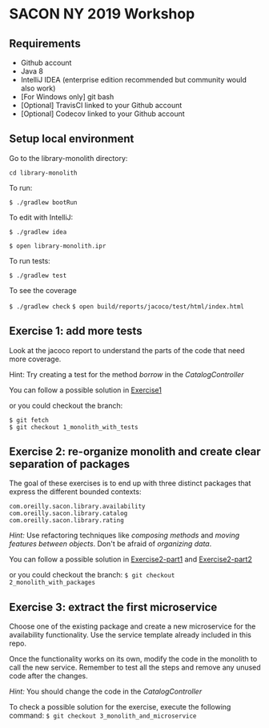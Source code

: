 # SACON NY 2019 Workshop

## Requirements
* Github account
* Java 8
* IntelliJ IDEA (enterprise edition recommended but community would also work)
* [For Windows only] git bash
* [Optional] TravisCI linked to your Github account
* [Optional] Codecov linked to your Github account

## Setup local environment

Go to the library-monolith directory:

`cd library-monolith`

To run:

`$ ./gradlew bootRun`

To edit with IntelliJ:

`$ ./gradlew idea`

`$ open library-monolith.ipr`

To run tests:

`$ ./gradlew test`

To see the coverage

`$ ./gradlew check`
`$ open build/reports/jacoco/test/html/index.html`

## Exercise 1: add more tests
Look at the jacoco report to understand the parts of the code that need more coverage.

Hint:
Try creating a test for the method _borrow_ in the _CatalogController_

You can follow a possible solution in [Exercise1](Exercise1.md)

or you could checkout the branch:
````
$ git fetch
$ git checkout 1_monolith_with_tests
````

## Exercise 2: re-organize monolith and create clear separation of packages
The goal of these exercises is to end up with three distinct packages that express the different bounded contexts:

```
com.oreilly.sacon.library.availability
com.oreilly.sacon.library.catalog
com.oreilly.sacon.library.rating
```

*Hint:*
Use refactoring techniques like _composing methods_ and _moving features between objects_. Don't be afraid of _organizing data_.

You can follow a possible solution in [Exercise2-part1](Exercise2-part1.md) and [Exercise2-part2](Exercise2-part2.md)

or you could checkout the branch:
`$ git checkout 2_monolith_with_packages`

## Exercise 3: extract the first microservice
Choose one of the existing package and create a new microservice for the availability functionality. Use the service template already included in this repo.

Once the functionality works on its own, modify the code in the monolith to call the new service. Remember to test all the steps and remove any unused code after the changes.

*Hint:*
You should change the code in the _CatalogController_

To check a possible solution for the exercise, execute the following command:
`$ git checkout 3_monolith_and_microservice`
